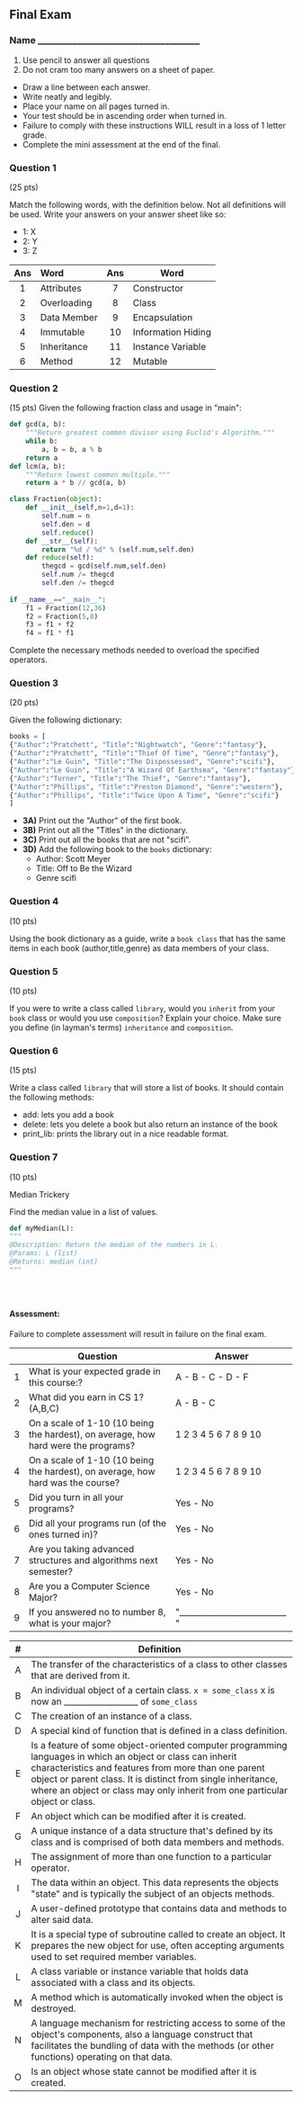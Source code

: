 ## Final Exam 

### Name _____________________________________
1. Use pencil to answer all questions
2. Do not cram too many answers on a sheet of paper.
- Draw a line between each answer.
- Write neatly and legibly.
- Place your name on all pages turned in.
- Your test should be in ascending order when turned in. 
- Failure to comply with these instructions WILL result in a loss of 1 letter grade.
- Complete the mini assessment at the end of the final.

### Question 1
(25 pts)

Match the following words, with the definition below. Not all definitions will be used. Write your answers on your answer sheet like so: 

- 1: X
- 2: Y
- 3: Z

|  Ans   |       Word                    |   Ans   |       Word                |
|:---:|:-------------------------|:-----:|----------------------|
|  1   | Attributes                 |   7   | Constructor  |
|  2   |     Overloading           |   8   | Class  |
|  3   | Data Member             |    9  | Encapsulation  |
|  4   | Immutable              |   10   | Information Hiding  |
|  5   | Inheritance           |    11  | Instance Variable  |
|  6   | Method                 |   12   | Mutable  |


<div style="page-break-after: always;"></div>

### Question 2
(15 pts)
Given the following fraction class and usage in "main":
```python
def gcd(a, b):
    """Return greatest common divisor using Euclid's Algorithm."""
    while b:      
        a, b = b, a % b
    return a
def lcm(a, b):
    """Return lowest common multiple."""
    return a * b // gcd(a, b)

class Fraction(object):
    def __init__(self,n=1,d=1):
        self.num = n
        self.den = d
        self.reduce()
    def __str__(self):
        return "%d / %d" % (self.num,self.den)
    def reduce(self):
        thegcd = gcd(self.num,self.den)
        self.num /= thegcd
        self.den /= thegcd
      
if __name__=="__main__":
    f1 = Fraction(12,36)
    f2 = Fraction(5,8)
    f3 = f1 + f2
    f4 = f1 * f1
```
Complete the necessary methods needed to overload the specified operators.

<div style="page-break-after: always;"></div>

### Question 3
(20 pts)

Given the following dictionary:

```python
books = [
{"Author":"Pratchett", "Title":"Nightwatch", "Genre":"fantasy"},
{"Author":"Pratchett", "Title":"Thief Of Time", "Genre":"fantasy"},
{"Author":"Le Guin", "Title":"The Dispossessed", "Genre":"scifi"},
{"Author":"Le Guin", "Title":"A Wizard Of Earthsea", "Genre":"fantasy"},
{"Author":"Turner", "Title":"The Thief", "Genre":"fantasy"},
{"Author":"Phillips", "Title":"Preston Diamond", "Genre":"western"},
{"Author":"Phillips", "Title":"Twice Upon A Time", "Genre":"scifi"}
]
```

- **3A)** Print out the "Author" of the first book.
- **3B)** Print out all the "Titles" in the dictionary.
- **3C)** Print out all the books that are not "scifi".
- **3D)** Add the following book to the `books` dictionary:
    - Author: Scott Meyer
    - Title: Off to Be the Wizard
    - Genre scifi

<div style="page-break-after: always;"></div>

### Question 4
(10 pts)

Using the book dictionary as a guide, write a `book class` that has the same items in each book (author,title,genre) as data members of your class. 


<div style="page-break-after: always;"></div>


### Question 5
(10 pts)

If you were to write a class called `library`, would you `inherit` from your `book` class or would you use `composition`? Explain your choice. Make sure you define (in layman's terms) `inheritance` and `composition`. 

<div style="page-break-after: always;"></div>

### Question 6
(15 pts)

Write a class called `library` that will store a list of books. It should contain the following methods:

- add: lets you add a book
- delete: lets you delete a book but also return an instance of the book
- print_lib: prints the library out in a nice readable format.

<div style="page-break-after: always;"></div>

### Question 7 
(10 pts)

Median Trickery

Find the median value in a list of values. 
    
```python
def myMedian(L):
""" 
@Description: Return the median of the numbers in L.
@Params: L (list)
@Returns: median (int)
"""





```




<div style="page-break-after: always;"></div>

#### Assessment:

Failure to complete assessment  will result in failure on the final exam.

|    |  Question                                             |        Answer                  |
|----|-------------------------------------------------------|--------------------------|
| 1 | What is your expected grade in this course:?  | A - B - C - D - F      |
| 2 | What did you earn in CS 1?	 (A,B,C) | A - B - C   |
| 3 | On a scale of 1-10 (10 being the hardest), on average, how hard were the programs? |  1 2 3 4 5 6 7 8 9 10     |
| 4 | On a scale of 1-10 (10 being the hardest), on average, how hard was the course? | 1 2 3 4 5 6 7 8 9 10    |
| 5 | Did you turn in all your programs? | Yes - No   |
| 6 | Did all your programs run (of the ones turned in)? | Yes - No  | 
| 7 | Are you taking advanced structures and algorithms next semester?  | Yes - No    | 
| 8 | Are you a Computer Science Major?  | Yes - No  | 
| 9 | If you answered no to number 8, what is your major? | "__________________________ "   | 

<div style="page-break-after: always;"></div>

| #    |    Definition                                          |
|:---:|----------------------------------------------|
| A | The transfer of the characteristics of a class to other classes that are derived from it. |
| B | An individual object of a certain class. `x = some_class` x is now an __________________ of `some_class` |
| C | The creation of an instance of a class. |
| D | A special kind of function that is defined in a class definition. |
| E | Is a feature of some object-oriented computer programming languages in which an object or class can inherit characteristics and features from more than one parent object or parent class. It is distinct from single inheritance, where an object or class may only inherit from one particular object or class. |
| F | An object which can be modified after it is created. |
| G | A unique instance of a data structure that's defined by its class and is comprised of both data members and methods. |
| H | The assignment of more than one function to a particular operator. |
|I | The data within an object. This data represents the objects "state" and is typically the subject of an objects methods. | 
| J | A user-defined prototype that contains data and methods to alter said data. |
| K | It is a special type of subroutine called to create an object. It prepares the new object for use, often accepting arguments used to set required member variables. |
| L | A class variable or instance variable that holds data associated with a class and its objects. |
| M | A method which is automatically invoked when the object is destroyed. |
| N | A language mechanism for restricting access to some of the object's components, also a language construct that facilitates the bundling of data with the methods (or other functions) operating on that data. | 
| O | Is an object whose state cannot be modified after it is created. | 
